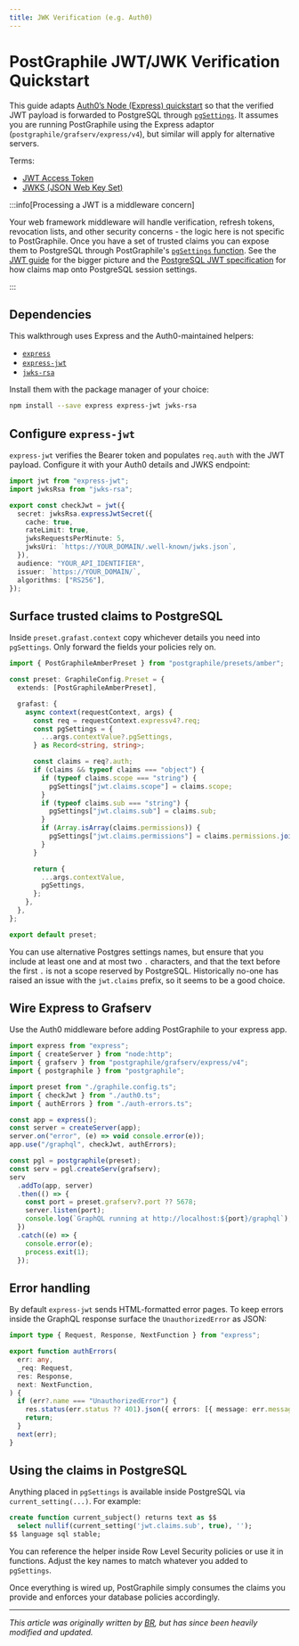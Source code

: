 ```yaml
---
title: JWK Verification (e.g. Auth0)
---
```


# PostGraphile JWT/JWK Verification Quickstart

This guide adapts [Auth0’s Node (Express)
quickstart](https://auth0.com/docs/quickstart/backend/nodejs/01-authorization)
so that the verified JWT payload is forwarded to PostgreSQL through
[`pgSettings`](./config#pgsettings). It assumes you are running PostGraphile
using the Express adaptor (`postgraphile/grafserv/express/v4`), but similar will
apply for alternative servers.

Terms:

- [JWT Access Token](https://auth0.com/docs/tokens/concepts/jwts)
- [JWKS (JSON Web Key Set)](https://auth0.com/docs/jwks)

:::info[Processing a JWT is a middleware concern]

Your web framework middleware will handle verification, refresh tokens,
revocation lists, and other security concerns - the logic here is not specific
to PostGraphile. Once you have a set of trusted claims you can expose them to
PostgreSQL through PostGraphile's [`pgSettings`
function](./config.mdx#pgsettings). See the [JWT guide](./jwt-guide.mdx) for
the bigger picture and the
[PostgreSQL JWT specification](./jwt-specification.md) for how claims map onto
PostgreSQL session settings.

:::

## Dependencies

This walkthrough uses Express and the Auth0-maintained helpers:

- [`express`](https://www.npmjs.com/package/express)
- [`express-jwt`](https://github.com/auth0/express-jwt)
- [`jwks-rsa`](https://github.com/auth0/node-jwks-rsa)

Install them with the package manager of your choice:

```bash npm2yarn
npm install --save express express-jwt jwks-rsa
```

## Configure `express-jwt`

`express-jwt` verifies the Bearer token and populates `req.auth` with the JWT
payload. Configure it with your Auth0 details and JWKS endpoint:

```ts title="auth0.ts"
import jwt from "express-jwt";
import jwksRsa from "jwks-rsa";

export const checkJwt = jwt({
  secret: jwksRsa.expressJwtSecret({
    cache: true,
    rateLimit: true,
    jwksRequestsPerMinute: 5,
    jwksUri: `https://YOUR_DOMAIN/.well-known/jwks.json`,
  }),
  audience: "YOUR_API_IDENTIFIER",
  issuer: `https://YOUR_DOMAIN/`,
  algorithms: ["RS256"],
});
```

## Surface trusted claims to PostgreSQL

Inside `preset.grafast.context` copy whichever details you need into
`pgSettings`. Only forward the fields your policies rely on.

```ts title="graphile.config.ts"
import { PostGraphileAmberPreset } from "postgraphile/presets/amber";

const preset: GraphileConfig.Preset = {
  extends: [PostGraphileAmberPreset],

  grafast: {
    async context(requestContext, args) {
      const req = requestContext.expressv4?.req;
      const pgSettings = {
        ...args.contextValue?.pgSettings,
      } as Record<string, string>;

      const claims = req?.auth;
      if (claims && typeof claims === "object") {
        if (typeof claims.scope === "string") {
          pgSettings["jwt.claims.scope"] = claims.scope;
        }
        if (typeof claims.sub === "string") {
          pgSettings["jwt.claims.sub"] = claims.sub;
        }
        if (Array.isArray(claims.permissions)) {
          pgSettings["jwt.claims.permissions"] = claims.permissions.join(" ");
        }
      }

      return {
        ...args.contextValue,
        pgSettings,
      };
    },
  },
};

export default preset;
```

You can use alternative Postgres settings names, but ensure that you include at
least one and at most two `.` characters, and that the text before the first `.`
is not a scope reserved by PostgreSQL. Historically no-one has raised an issue
with the `jwt.claims` prefix, so it seems to be a good choice.

## Wire Express to Grafserv

Use the Auth0 middleware before adding PostGraphile to your express app.

```ts title="server.ts"
import express from "express";
import { createServer } from "node:http";
import { grafserv } from "postgraphile/grafserv/express/v4";
import { postgraphile } from "postgraphile";

import preset from "./graphile.config.ts";
import { checkJwt } from "./auth0.ts";
import { authErrors } from "./auth-errors.ts";

const app = express();
const server = createServer(app);
server.on("error", (e) => void console.error(e));
app.use("/graphql", checkJwt, authErrors);

const pgl = postgraphile(preset);
const serv = pgl.createServ(grafserv);
serv
  .addTo(app, server)
  .then(() => {
    const port = preset.grafserv?.port ?? 5678;
    server.listen(port);
    console.log(`GraphQL running at http://localhost:${port}/graphql`);
  })
  .catch((e) => {
    console.error(e);
    process.exit(1);
  });
```

## Error handling

By default `express-jwt` sends HTML-formatted error pages. To keep errors inside
the GraphQL response surface the `UnauthorizedError` as JSON:

```ts title="auth-errors.ts"
import type { Request, Response, NextFunction } from "express";

export function authErrors(
  err: any,
  _req: Request,
  res: Response,
  next: NextFunction,
) {
  if (err?.name === "UnauthorizedError") {
    res.status(err.status ?? 401).json({ errors: [{ message: err.message }] });
    return;
  }
  next(err);
}
```

## Using the claims in PostgreSQL

Anything placed in `pgSettings` is available inside PostgreSQL via
`current_setting(...)`. For example:

```sql
create function current_subject() returns text as $$
  select nullif(current_setting('jwt.claims.sub', true), '');
$$ language sql stable;
```

You can reference the helper inside Row Level Security policies or use it in
functions. Adjust the key names to match whatever you added to `pgSettings`.

Once everything is wired up, PostGraphile simply consumes the claims you provide
and enforces your database policies accordingly.

---

_This article was originally written by
[BR](http://gitlab.com/benjamin-rood), but has since been heavily modified and
updated._
